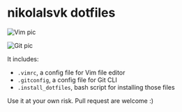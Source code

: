 # nikolalsvk dotfiles

![Vim pic](https://lh3.googleusercontent.com/drKlJhnSYoHZzDLjCtsI8uuoxGVD7lSg-X4Fgf4Rs3zBs5IatcfvJQQx0GT8vGQTyo1-XjpXkxHJlEI=w1761-h1006)

![Git pic](https://git-scm.com/images/logo@2x.png)

It includes:
 - `.vimrc`, a config file for Vim file editor
 - `.gitconfig`, a config file for Git CLI
 - `.install_dotfiles`, bash script for installing those files

Use it at your own risk. Pull request are welcome :)
